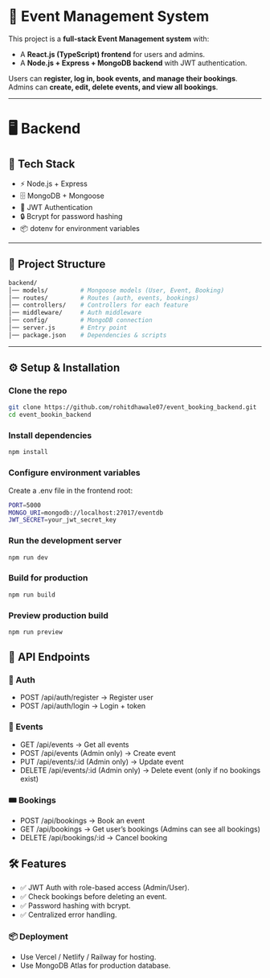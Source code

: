 # 🎉 Event Management System

This project is a **full-stack Event Management system** with:
- A **React.js (TypeScript) frontend** for users and admins.
- A **Node.js + Express + MongoDB backend** with JWT authentication.

Users can **register, log in, book events, and manage their bookings**.  
Admins can **create, edit, delete events, and view all bookings**.

---

# 🖥️ Backend

## 🚀 Tech Stack
- ⚡ Node.js + Express
- 🗄️ MongoDB + Mongoose
- 🔑 JWT Authentication
- 🔒 Bcrypt for password hashing
- 📦 dotenv for environment variables
---

## 📂 Project Structure
```bash
backend/
│── models/         # Mongoose models (User, Event, Booking)
│── routes/         # Routes (auth, events, bookings)
│── controllers/    # Controllers for each feature
│── middleware/     # Auth middleware
│── config/         # MongoDB connection
│── server.js       # Entry point
│── package.json    # Dependencies & scripts

```

---

## ⚙️ Setup & Installation

### Clone the repo
```bash
git clone https://github.com/rohitdhawale07/event_booking_backend.git
cd event_bookin_backend
```

### Install dependencies
```bash
npm install
```
### Configure environment variables
Create a .env file in the frontend root:
```bash
PORT=5000
MONGO_URI=mongodb://localhost:27017/eventdb
JWT_SECRET=your_jwt_secret_key

```

### Run the development server
```bash
npm run dev
```

### Build for production
```bash
npm run build
```
### Preview production build
```bash
npm run preview
```

## 🔑 API Endpoints
### 🔐 Auth
- POST /api/auth/register → Register user
- POST /api/auth/login → Login + token

### 📅 Events
- GET /api/events → Get all events
- POST /api/events (Admin only) → Create event
- PUT /api/events/:id (Admin only) → Update event
- DELETE /api/events/:id (Admin only) → Delete event (only if no bookings exist)

### 🎟️ Bookings
- POST /api/bookings → Book an event
- GET /api/bookings → Get user’s bookings
(Admins can see all bookings)
- DELETE /api/bookings/:id → Cancel booking

## 🛠️ Features
- ✅ JWT Auth with role-based access (Admin/User).
- ✅ Check bookings before deleting an event.
- ✅ Password hashing with bcrypt.
- ✅ Centralized error handling.

### 📦 Deployment
- Use Vercel / Netlify / Railway for hosting.
- Use MongoDB Atlas for production database.

